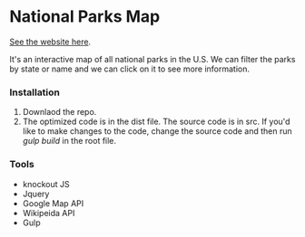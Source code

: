 # National Parks Map
[See the website here](https://jj1201.github.io/national-park-map/dist).

It's an interactive map of all national parks in the U.S. We can filter the parks by state or name and we can click on it to see more information.
### Installation
1. Downlaod the repo.
2. The optimized code is in the dist file. The source code is in src. If you'd like to make changes to the code, change the source code and then run *gulp build* in the root file.

### Tools
* knockout JS
* Jquery
* Google Map API
* Wikipeida API
* Gulp